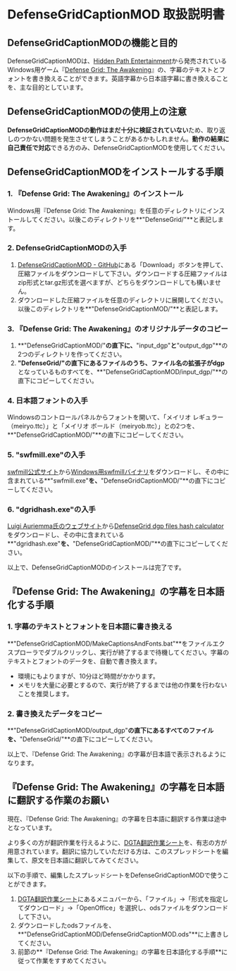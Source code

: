 # DefenseGridCaptionMOD 取扱説明書

## DefenseGridCaptionMODの機能と目的
DefenseGridCaptionMODは、[Hidden Path Entertainment](http://www.hiddenpath.com/)から発売されているWindows用ゲーム『[Defense Grid: The Awakening](http://www.hiddenpath.com/games/defense-grid/)』の、字幕のテキストとフォントを書き換えることができます。英語字幕から日本語字幕に書き換えることを、主な目的としています。

## DefenseGridCaptionMODの使用上の注意
**DefenseGridCaptionMODの動作はまだ十分に検証されていない**ため、取り返しのつかない問題を発生させてしまうことがあるかもしれません。**動作の結果に自己責任で対応**できる方のみ、DefenseGridCaptionMODを使用してください。

## DefenseGridCaptionMODをインストールする手順

### 1. 『Defense Grid: The Awakening』のインストール
Windows用『Defense Grid: The Awakening』を任意のディレクトリにインストールしてください。以後このディレクトリを**"DefenseGrid/"**と表記します。

### 2. DefenseGridCaptionMODの入手
1. [DefenseGridCaptionMOD - GitHub](http://github.com/psychi/DefenseGridCaptionMOD/)にある「Download」ボタンを押して、圧縮ファイルをダウンロードして下さい。ダウンロードする圧縮ファイルはzip形式とtar.gz形式を選べますが、どちらをダウンロードしても構いません。
2. ダウンロードした圧縮ファイルを任意のディレクトリに展開してください。以後このディレクトリを**"DefenseGridCaptionMOD/"**と表記します。

### 3. 『Defense Grid: The Awakening』のオリジナルデータのコピー
1. **"DefenseGridCaptionMOD/"**の直下に、**"input_dgp"**と**"output_dgp"**の2つのディレクトリを作ってください。
2. **"DefenseGrid/"**の直下にあるファイルのうち、ファイル名の拡張子が**dgp**となっているものすべてを、**"DefenseGridCaptionMOD/input_dgp/"**の直下にコピーしてください。

### 4. 日本語フォントの入手
Windowsのコントロールパネルからフォントを開いて、「メイリオ レギュラー（meiryo.ttc）」と「メイリオ ボールド（meiryob.ttc）」との2つを、**"DefenseGridCaptionMOD/"**の直下にコピーしてください。

### 5. "swfmill.exe"の入手
[swfmill公式サイト](http://swfmill.org/)から[Windows用swfmillバイナリ](http://swfmill.org/releases/swfmill-0.3.1-win32.zip)をダウンロードし、その中に含まれている**"swfmill.exe"**を、**"DefenseGridCaptionMOD/"**の直下にコピーしてください。

### 6. "dgridhash.exe"の入手
[Luigi Auriemma氏のウェブサイト](http://aluigi.altervista.org/papers.htm#others-file)から[DefenseGrid dgp files hash calculator](http://aluigi.altervista.org/papers/dgridhash.zip)をダウンロードし、その中に含まれている**"dgridhash.exe"**を、**"DefenseGridCaptionMOD/"**の直下にコピーしてください。

以上で、DefenseGridCaptionMODのインストールは完了です。

## 『Defense Grid: The Awakening』の字幕を日本語化する手順

### 1. 字幕のテキストとフォントを日本語に書き換える
**"DefenseGridCaptionMOD/MakeCaptionsAndFonts.bat"**をファイルエクスプローラでダブルクリックし、実行が終了するまで待機してください。字幕のテキストとフォントのデータを、自動で書き換えます。

* 環境にもよりますが、10分ほど時間がかかります。
* メモリを大量に必要とするので、実行が終了するまでは他の作業を行わないことを推奨します。

### 2. 書き換えたデータをコピー
**"DefenseGridCaptionMOD/output_dgp"**の直下にあるすべてのファイルを、**"DefenseGrid/"**の直下にコピーしてください。

以上で、『Defense Grid: The Awakening』の字幕が日本語で表示されるようになります。

## 『Defense Grid: The Awakening』の字幕を日本語に翻訳する作業のお願い
現在、『Defense Grid: The Awakening』の字幕を日本語に翻訳する作業は途中となっています。

より多くの方が翻訳作業を行えるように、[DGTA翻訳作業シート](https://spreadsheets.google.com/spreadsheet/ccc?key=0Al6UoUVkZrnXdG9uR1VyU0tPMU1QQUgwcGpYbWQ1YlE&hl=ja&pli=1#gid=1)を、有志の方が用意されています。翻訳に協力していただける方は、このスプレッドシートを編集して、原文を日本語に翻訳してみてください。

以下の手順で、編集したスプレッドシートをDefenseGridCaptionMODで使うことができます。

1. [DGTA翻訳作業シート](https://spreadsheets.google.com/spreadsheet/ccc?key=0Al6UoUVkZrnXdG9uR1VyU0tPMU1QQUgwcGpYbWQ1YlE&hl=ja&pli=1#gid=1)にあるメニュバーから、「ファイル」→「形式を指定してダウンロード」→「OpenOffice」を選択し、odsファイルをダウンロードして下さい。
2. ダウンロードしたodsファイルを、**"DefenseGridCaptionMOD/DefenseGridCaptionMOD.ods"**に上書きしてください。
3. 前節の**『Defense Grid: The Awakening』の字幕を日本語化する手順**に従って作業をすすめてください。

